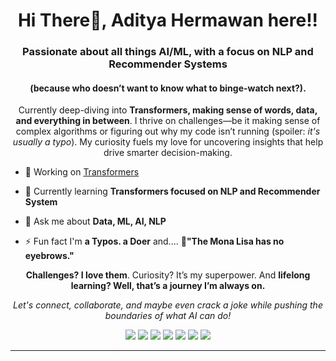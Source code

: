 <h1 align="center">Hi There👋, Aditya Hermawan here!!</h1>
<h3 align="center">Passionate about all things AI/ML, with a focus on NLP and Recommender Systems</h3>
<h4 align='center'>(because who doesn’t want to know what to binge-watch next?).</h4>

<p align='center'>Currently deep-diving into <b>Transformers, making sense of words, data, and everything in between</b>. I thrive on challenges—be it making sense of complex algorithms or figuring out why my code isn’t running (spoiler: <i>it's usually a typo</i>). My curiosity fuels my love for uncovering insights that help drive smarter decision-making.</p>

- 🔭 Working on [Transformers](https://huggingface.co/ditherr)

- 🌱 Currently learning **Transformers focused on NLP and Recommender System**

- 💬 Ask me about **Data, ML, AI, NLP**

- ⚡ Fun fact I'm **a Typos. a Doer** and.... **🤫"The Mona Lisa has no eyebrows."**


<p align='center'><b>Challenges? I love them</b>. Curiosity? It’s my superpower. And <b>lifelong learning? Well, that’s a journey I’m always on.</b></p>
<p align='center'><i>Let's connect, collaborate, and maybe even crack a joke while pushing the boundaries of what AI can do!</i></p>


<p align="center">
<img src="https://img.shields.io/badge/Data Science-brown"> <img src="https://img.shields.io/badge/Machine Learning-green"> <img src="https://img.shields.io/badge/Deep Learning-red"> <img src="https://img.shields.io/badge/Transformers-magenta"> <img src="https://img.shields.io/badge/Natural Language Processing-yellow"> <img src="https://img.shields.io/badge/Recommender System-blue"> <img src="https://img.shields.io/badge/...-red">
</p>
<hr>